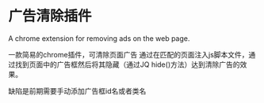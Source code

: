 # 广告清除插件
A chrome extension for removing ads on the web page.

一款简易的chrome插件，可清除页面广告
通过在匹配的页面注入js脚本文件，通过找到页面中的广告框然后将其隐藏（通过JQ hide()方法）达到清除广告的效果。

缺陷是前期需要手动添加广告框id名或者类名
